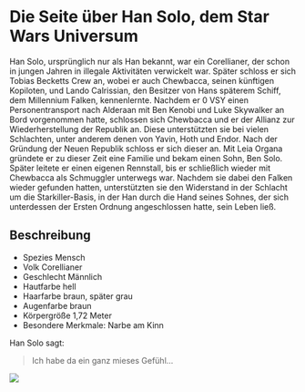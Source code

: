 # Die Seite über Han Solo, dem Star Wars Universum

Han Solo, ursprünglich nur als Han bekannt, war ein Corellianer, der schon in jungen Jahren in illegale Aktivitäten verwickelt war. Später schloss er sich Tobias Becketts Crew an, wobei er auch Chewbacca, seinen künftigen Kopiloten, und Lando Calrissian, den Besitzer von Hans späterem Schiff, dem Millennium Falken, kennenlernte. Nachdem er 0 VSY einen Personentransport nach Alderaan mit Ben Kenobi und Luke Skywalker an Bord vorgenommen hatte, schlossen sich Chewbacca und er der Allianz zur Wiederherstellung der Republik an. Diese unterstützten sie bei vielen Schlachten, unter anderem denen von Yavin, Hoth und Endor. Nach der Gründung der Neuen Republik schloss er sich dieser an. Mit Leia Organa gründete er zu dieser Zeit eine Familie und bekam einen Sohn, Ben Solo. Später leitete er einen eigenen Rennstall, bis er schließlich wieder mit Chewbacca als Schmuggler unterwegs war. Nachdem sie dabei den Falken wieder gefunden hatten, unterstützten sie den Widerstand in der Schlacht um die Starkiller-Basis, in der Han durch die Hand seines Sohnes, der sich unterdessen der Ersten Ordnung angeschlossen hatte, sein Leben ließ. 

## Beschreibung

* Spezies Mensch
* Volk Corellianer
* Geschlecht Männlich
* Hautfarbe hell
* Haarfarbe braun, später grau
* Augenfarbe braun
* Körpergröße 1,72 Meter
* Besondere Merkmale: Narbe am Kinn

Han Solo sagt:

> Ich habe da ein ganz mieses Gefühl...

<img src="https://vignette.wikia.nocookie.net/jedipedia/images/e/e2/TFAHanSolo.png/revision/latest?cb=20171001200440&path-prefix=de" />


